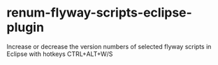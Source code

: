# renum-flyway-scripts-eclipse-plugin
Increase or decrease the version numbers of selected flyway scripts in Eclipse with hotkeys CTRL+ALT+W/S
